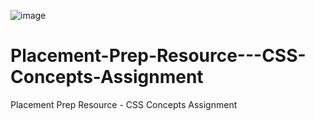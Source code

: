 ![image](https://user-images.githubusercontent.com/53932047/146030866-6e795976-325a-4cf6-b991-d15059b71618.png)

# Placement-Prep-Resource---CSS-Concepts-Assignment
Placement Prep Resource - CSS Concepts Assignment  
